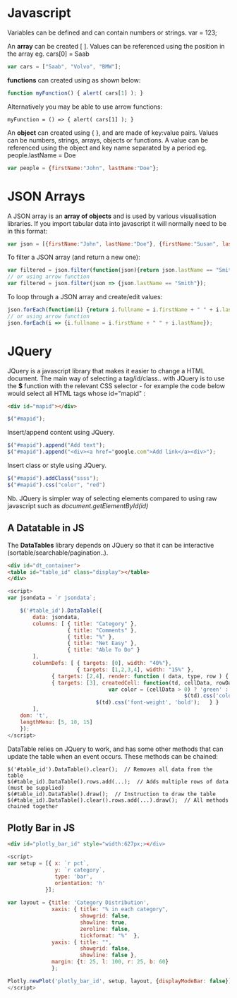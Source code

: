 # Javascript
Variables can be defined and can contain numbers or strings.
  var = 123;

An **array** can be created [ ]. Values can be referenced using the position in the array eg. cars[0] = Saab
```js
var cars = ["Saab", "Volvo", "BMW"];
```

**functions** can created using as shown below:
```js
function myFunction() { alert( cars[1] ); }
```
Alternatively you may be able to use arrow functions:
```
myFunction = () => { alert( cars[1] ); }
```

An **object** can created using { }, and are made of key:value pairs. Values can be numbers, strings, arrays, objects or functions. A value can be referenced using the object and key name separated by a period eg. people.lastName = Doe
```js
var people = {firstName:"John", lastName:"Doe"};     
```

# JSON Arrays
A JSON array is an **array of objects** and is used by various visualisation libraries. If you import tabular data into javascript it will normally need to be in this format:  
```js
var json = [{firstName:"John", lastName:"Doe"}, {firstName:"Susan", lastName:"Smith"}, {firstName:"David", lastName:"Jones"}];     
```

To filter a JSON array (and return a new one):
```js
var filtered = json.filter(function(json){return json.lastName == "Smith"});
// or using arrow function
var filtered = json.filter(json => {json.lastName == "Smith"});
```

To loop through a JSON array and create/edit values:
```js
json.forEach(function(i) {return i.fullname = i.firstName + " " + i.lastName});
// or using arrow function
json.forEach(i => {i.fullname = i.firstName + " " + i.lastName});
```



# JQuery
JQuery is a javascript library that makes it easier to change a HTML document. The main way of selecting a tag/id/class.. with JQuery is to use the **$** function with the relevant CSS selector - for example the code below would select all HTML tags whose id="mapid" :
```html
<div id="mapid"></div>
```
```js
$("#mapid");
```

Insert/append content using JQuery. 
```js
$("#mapid").append("Add text");  
$("#mapid").append("<div><a href="google.com">Add link</a><div>");
```
Insert class or style using JQuery. 
```js
$("#mapid").addClass("ssss");
$("#mapid").css("color", "red")
```

Nb. JQuery is simpler way of selecting elements compared to using raw javascript such as *document.getElementById(id)* 


## A Datatable in JS
The **DataTables** library depends on JQuery so that it can be interactive (sortable/searchable/pagination..). 

```html
<div id="dt_container">
<table id="table_id" class="display"></table>
</div>
```
```js
<script>
var jsondata = `r jsondata`;

    $('#table_id').DataTable({
        data: jsondata,
        columns: [ { title: "Category" },
                   { title: "Comments" },
                   { title: "%" },
                   { title: "Net Easy" },
                   { title: "Able To Do" }
        ],
        columnDefs: [ { targets: [0], width: "40%"},
                      { targets: [1,2,3,4], width: "15%" },
		      { targets: [2,4], render: function ( data, type, row ) { return data*100 + "%"; } },
		      { targets: [3], createdCell: function(td, cellData, rowData, row, col) {
		      					var color = (cellData > 0) ? 'green' : 'red';
                                                        $(td).css('color', color);
							$(td).css('font-weight', 'bold');	} }
        ],
	dom: 't',
	lengthMenu: [5, 10, 15]
    });
</script>
```
DataTable relies on JQuery to work, and has some other methods that can update the table when an event occurs. These methods can be chained: 
```
$('#table_id').DataTable().clear();  // Removes all data from the table
$(#table_id).DataTable().rows.add(...);  // Adds multiple rows of data (must be supplied)
$(#table_id).DataTable().draw();  // Instruction to draw the table
$(#table_id).DataTable().clear().rows.add(...).draw();  // All methods chained together
```

## Plotly Bar in JS
```html
<div id="plotly_bar_id" style="width:627px;></div>
```
```js
<script>
var setup = [{ x: `r pct`,
               y: `r category`,
               type: 'bar',
               orientation: 'h'
            }];
            
var layout = {title: 'Category Distribution',
              xaxis: { title: "% in each category",
                       showgrid: false,
                       showline: true,
                       zeroline: false,
                       tickformat: "%"  },
              yaxis: { title: "",
                       showgrid: false,
                       showline: false },
              margin: {t: 25, l: 100, r: 25, b: 60}
              };

Plotly.newPlot('plotly_bar_id', setup, layout, {displayModeBar: false});
</script>
```
